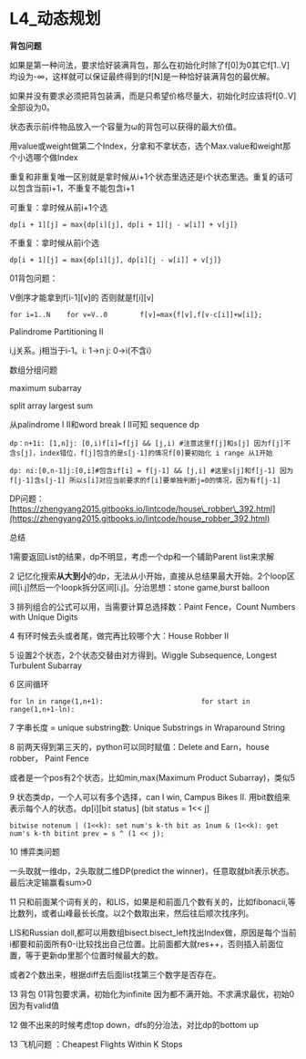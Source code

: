 # L4\_动态规划

**背包问题**

如果是第一种问法，要求恰好装满背包，那么在初始化时除了f\[0\]为0其它f\[1..V\]均设为-∞，这样就可以保证最终得到的f\[N\]是一种恰好装满背包的最优解。

如果并没有要求必须把背包装满，而是只希望价格尽量大，初始化时应该将f\[0..V\]全部设为0。

状态表示前i件物品放入一个容量为ω的背包可以获得的最大价值。

用value或weight做第二个Index，分拿和不拿状态，选个Max.value和weight那个小选哪个做Index

重复和非重复唯一区别就是拿时候从i+1个状态里选还是i个状态里选。重复的话可以包含当前i+1，不重复不能包含i+1

可重复：拿时候从前i+1个选

```text
dp[i + 1][j] = max{dp[i][j], dp[i + 1][j - w[i]] + v[j]}
```

不重复：拿时候从前i个选

```text
dp[i + 1][j] = max{dp[i][j], dp[i][j - w[i]] + v[j]}
```

01背包问题：

V倒序才能拿到f\[i-1\]\[v\]的 否则就是f\[i\]\[v\]

```text
for i=1..N    for v=V..0        f[v]=max{f[v],f[v-c[i]]+w[i]};
```

Palindrome Partitioning II

i,j关系。j相当于i-1。i: 1-&gt;n j: 0-&gt;i\(不含i）

数组分组问题

maximum subarray

split array largest sum

从palindrome I II和word break I II可知 sequence dp

```text
dp：n+1i: [1,n]j: [0,i)f[i]=f[j] && [j,i) #注意这里f[j]和s[j] 因为f[j]不含s[j]，index错位，f[j]包含的是s[j-1]的情况f[0]要初始化 i range 从1开始
```

```text
dp: ni:[0,n-1]j:[0,i]#包含if[i] = f[j-1] && [j,i] #这里s[j]和f[j-1] 因为f[j-1]含s[j-1] 所以s[i]对应当前要求的f[i]要单独判断j=0的情况，因为有f[j-1]
```

DP问题：[https://zhengyang2015.gitbooks.io/lintcode/house\_robber\_392.html](https://zhengyang2015.gitbooks.io/lintcode/house_robber_392.html)

总结

1需要返回List的结果，dp不明显，考虑一个dp和一个辅助Parent list来求解

2 记忆化搜索**从大到小**的dp，无法从小开始，直接从总结果最大开始。2个loop区间\[i.j\]然后一个loopk拆分区间\[i.j\]。分治思想：stone game,burst balloon

3 排列组合的公式可以用，当需要计算总选择数：Paint Fence，Count Numbers with Unique Digits

4 有环时候去头或者尾，做完再比较哪个大：House Robber II

5 设置2个状态，2个状态交替由对方得到。Wiggle Subsequence, Longest Turbulent Subarray

6 区间循环

```text
for ln in range(1,n+1):                        for start in range(1,n+1-ln):
```

7 字串长度 = unique substring数: Unique Substrings in Wraparound String

8 前两天得到第三天的，python可以同时赋值：Delete and Earn，house robber， Paint Fence

或者是一个pos有2个状态，比如min,max\(Maximum Product Subarray\)，类似5

9 状态类dp，一个人可以有多个选择，can I win, Campus Bikes II. 用bit数组来表示每个人的状态。dp\[i\]\[bit status\] \(bit status = 1&lt;&lt; j\]

```text
bitwise notenum | (1<<k): set num's k-th bit as 1num & (1<<k): get num's k-th bitint prev = s ^ (1 << j);
```

10 博弈类问题

一头取就一维dp，2头取就二维DP\(predict the winner\)，任意取就bit表示状态。 最后决定输赢看sum&gt;0

11 只和前面某个词有关的，和LIS，如果是和前面几个数有关的，比如fibonacii,等比数列，或者山峰最长长度。以2个数取出来，然后往后顺次找序列。

LIS和Russian doll,都可以用数组bisect.bisect\_left找出Index做，原因是每个当前i都要和前面所有0-i比较找出自己位置。比前面都大就res++，否则插入前面位置，等于更新dp里那个位置时候最大的数。

或者2个数出来，根据diff去后面list找第三个数字是否存在。

13 背包 01背包要求满，初始化为infinite 因为都不满开始。不求满求最优，初始0因为有valid值

12 做不出来的时候考虑top down，dfs的分治法，对比dp的bottom up

13 飞机问题 ：Cheapest Flights Within K Stops


